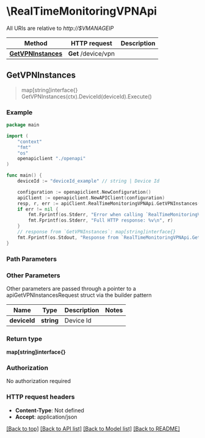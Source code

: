 # \RealTimeMonitoringVPNApi

All URIs are relative to *http://$VMANAGEIP*

Method | HTTP request | Description
------------- | ------------- | -------------
[**GetVPNInstances**](RealTimeMonitoringVPNApi.md#GetVPNInstances) | **Get** /device/vpn | 



## GetVPNInstances

> map[string]interface{} GetVPNInstances(ctx).DeviceId(deviceId).Execute()





### Example

```go
package main

import (
    "context"
    "fmt"
    "os"
    openapiclient "./openapi"
)

func main() {
    deviceId := "deviceId_example" // string | Device Id

    configuration := openapiclient.NewConfiguration()
    apiClient := openapiclient.NewAPIClient(configuration)
    resp, r, err := apiClient.RealTimeMonitoringVPNApi.GetVPNInstances(context.Background()).DeviceId(deviceId).Execute()
    if err != nil {
        fmt.Fprintf(os.Stderr, "Error when calling `RealTimeMonitoringVPNApi.GetVPNInstances``: %v\n", err)
        fmt.Fprintf(os.Stderr, "Full HTTP response: %v\n", r)
    }
    // response from `GetVPNInstances`: map[string]interface{}
    fmt.Fprintf(os.Stdout, "Response from `RealTimeMonitoringVPNApi.GetVPNInstances`: %v\n", resp)
}
```

### Path Parameters



### Other Parameters

Other parameters are passed through a pointer to a apiGetVPNInstancesRequest struct via the builder pattern


Name | Type | Description  | Notes
------------- | ------------- | ------------- | -------------
 **deviceId** | **string** | Device Id | 

### Return type

**map[string]interface{}**

### Authorization

No authorization required

### HTTP request headers

- **Content-Type**: Not defined
- **Accept**: application/json

[[Back to top]](#) [[Back to API list]](../README.md#documentation-for-api-endpoints)
[[Back to Model list]](../README.md#documentation-for-models)
[[Back to README]](../README.md)

